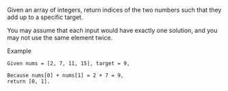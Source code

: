 Given an array of integers, return indices of the two numbers such that they add up to a specific target.

You may assume that each input would have exactly one solution, and you may not use the same element twice.

Example

```
Given nums = [2, 7, 11, 15], target = 9,

Because nums[0] + nums[1] = 2 + 7 = 9,
return [0, 1].
```
